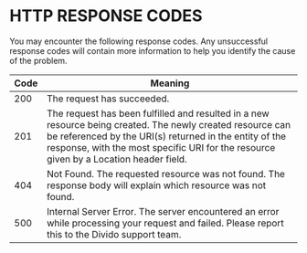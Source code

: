 
# HTTP RESPONSE CODES

You may encounter the following response codes. Any unsuccessful response codes will contain more information to help you identify the cause of the problem.

Code | Meaning
-----|--------------------------
200  | The request has succeeded.
201  | The request has been fulfilled and resulted in a new resource being created. The newly created resource can be referenced by the URI(s) returned in the entity of the response, with the most specific URI for the resource given by a Location header field.
404  | Not Found. The requested resource was not found. The response body will explain which resource was not found.
500  | Internal Server Error. The server encountered an error while processing your request and failed. Please report this to the Divido support team.